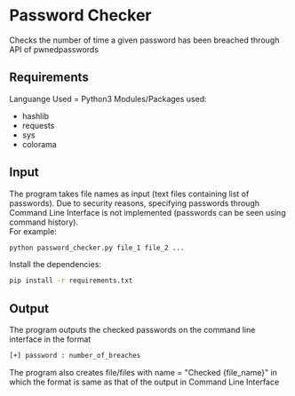 # Password Checker
Checks the number of time a given password has been breached through API of pwnedpasswords

## Requirements
Languange Used = Python3
Modules/Packages used:
* hashlib
* requests
* sys
* colorama

## Input
The program takes file names as input (text files containing list of passwords). Due to security reasons, specifying passwords through Command Line Interface is not implemented (passwords can be seen using command history).<br />
For example:
```bash
python password_checker.py file_1 file_2 ...
```
<!-- -->
Install the dependencies:
```bash
pip install -r requirements.txt
```

## Output
The program outputs the checked passwords on the command line interface in the format
```bash
[+] password : number_of_breaches
```
The program also creates file/files with name = "Checked {file_name}" in which the format is same as that of the output in Command Line Interface